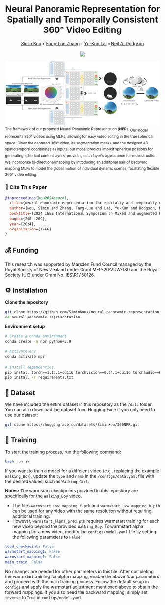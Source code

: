 <div align="center">
  
# Neural Panoramic Representation for Spatially and Temporally Consistent 360° Video Editing

</div>

<p align="center">
  <a href="https://scholar.google.com/citations?user=mIkY9yIAAAAJ&hl=en">Simin Kou</a> • 
  <a href="https://fanglue.github.io/">Fang-Lue Zhang</a> • 
  <a href="https://users.cs.cf.ac.uk/Yukun.Lai/">Yu-Kun Lai</a> • 
   <a href="https://people.wgtn.ac.nz/neil.dodgson">Neil A. Dodgson</a><br>
  <br>
  <a href="https://ieeexplore.ieee.org/abstract/document/10765439">
    <img src="https://img.shields.io/badge/IEEE%20ISMAR-2024-blue">
  </a>
</p>

<p align="left">
  <img src="assets/teaser.png" width="900"><br>
  <small>The framework of our proposed <strong>N</strong>eural <strong>P</strong>anoramic <strong>R</strong>epresentation (<strong>NPR</strong>).</small> <be> <sub> Our model represents 360° videos using MLPs, allowing for easy video editing in the true spherical space. Given the captured 360° video, its segmentation masks, and the designed 4D spatiotemporal coordinates as inputs, our model predicts implicit spherical positions for generating spherical content layers, providing each layer's appearance for reconstruction. We incorporate bi-directional mapping by introducing an additional pair of backward mapping MLPs to model the global motion of individual dynamic scenes, facilitating flexible 360° video editing.</sub>
</p>

### 📜 Cite This Paper
```bibtex
@inproceedings{kou2024neural,
  title={Neural Panoramic Representation for Spatially and Temporally Consistent 360° Video Editing},
  author={Kou, Simin and Zhang, Fang-Lue and Lai, Yu-Kun and Dodgson, Neil A},
  booktitle={2024 IEEE International Symposium on Mixed and Augmented Reality (ISMAR)},
  pages={200--209},
  year={2024},
  organization={IEEE}
}
```

## 💰 Funding
This research was supported by Marsden Fund Council managed by the Royal Society of New Zealand under Grant MFP-20-VUW-180 and the Royal Society (UK) under Grant No. IES\R1\180126.


## ⚙️ Installation
**Clone the repository**  
```sh
git clone https://github.com/SiminKoux/neural-panoramic-representation.git
cd neural-panoramic-representation
```

**Environment setup**  
```sh
# Create a conda environment
conda create -n npr python=3.9

# Activate env
conda activate npr

# Install dependencies
pip install torch==1.13.1+cu116 torchvision==0.14.1+cu116 torchaudio==0.13.1 --extra-index-url https://download.pytorch.org/whl/cu116
pip install -r requirements.txt
```

## 📂 Dataset
We have included the entire dataset in this repository as the ``/data`` folder.<br>
You can also download the dataset from Hugging Face if you only need to use our dataset:
```sh
git clone https://huggingface.co/datasets/SiminKou/360NPR.git
```
## 🚀 Training
To start the training process, run the following command:
```sh
bash run.sh
```
If you want to train a model for a different video (e.g., replacing the example ``Walking_Boy``), update the ``type`` and ``name`` in the ``/configs/data.yaml`` file with the desired values, such as ``Walking_Girl``.

**Notes:**
The warmstart checkpoints provided in this repository are specifically for the ``Walking_Boy`` video. 
- The files ``warmstart_uvw_mapping_f.pth`` and ``warmstart_uvw_mapping_b.pth`` can be used for any video with the same resolution without requiring additional training.
- However, ``warmstart_alpha_pred.pth`` requires warmstart training for each new video beyond the provided ``Walking_Boy``.
To warmstart alpha mapping for a new video, modify the ``configs/model.yaml`` file by setting the following parameters to ``False``:
```yaml
load_checkpoint: False
warmstart_mapping1: False
warmstart_mapping1: False
main_train: False
```
No changes are needed for other parameters in this file. After completing the warmstart training for alpha mapping, enable the above four parameters and proceed with the main training process.
Follow the default setup in ``configs`` and apply the warmstart adjustment mentioned above to obtain the forward mappings. If you also need the backward mapping, simply set ``inverse`` to ``True`` in ``configs/model.yaml``.
